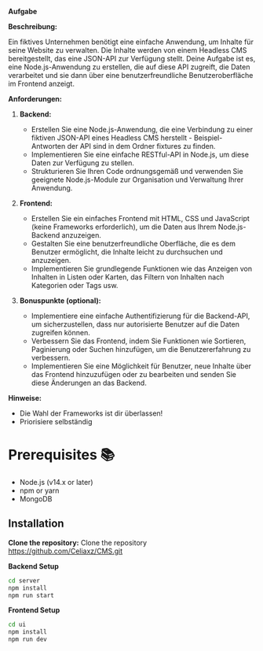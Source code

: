 **Aufgabe**

**Beschreibung:**

Ein fiktives Unternehmen benötigt eine einfache Anwendung, um Inhalte für seine Website zu verwalten. Die Inhalte werden von einem Headless CMS bereitgestellt, das eine JSON-API zur Verfügung stellt. Deine Aufgabe ist es, eine Node.js-Anwendung zu erstellen, die auf diese API zugreift, die Daten verarbeitet und sie dann über eine benutzerfreundliche Benutzeroberfläche im Frontend anzeigt.

**Anforderungen:**

1. **Backend:**

   - Erstellen Sie eine Node.js-Anwendung, die eine Verbindung zu einer fiktiven JSON-API eines Headless CMS herstellt - Beispiel-Antworten der API sind in dem Ordner fixtures zu finden.
   - Implementieren Sie eine einfache RESTful-API in Node.js, um diese Daten zur Verfügung zu stellen.
   - Strukturieren Sie Ihren Code ordnungsgemäß und verwenden Sie geeignete Node.js-Module zur Organisation und Verwaltung Ihrer Anwendung.

2. **Frontend:**

   - Erstellen Sie ein einfaches Frontend mit HTML, CSS und JavaScript (keine Frameworks erforderlich), um die Daten aus Ihrem Node.js-Backend anzuzeigen.
   - Gestalten Sie eine benutzerfreundliche Oberfläche, die es dem Benutzer ermöglicht, die Inhalte leicht zu durchsuchen und anzuzeigen.
   - Implementieren Sie grundlegende Funktionen wie das Anzeigen von Inhalten in Listen oder Karten, das Filtern von Inhalten nach Kategorien oder Tags usw.

3. **Bonuspunkte (optional):**
   - Implementiere eine einfache Authentifizierung für die Backend-API, um sicherzustellen, dass nur autorisierte Benutzer auf die Daten zugreifen können.
   - Verbessern Sie das Frontend, indem Sie Funktionen wie Sortieren, Paginierung oder Suchen hinzufügen, um die Benutzererfahrung zu verbessern.
   - Implementieren Sie eine Möglichkeit für Benutzer, neue Inhalte über das Frontend hinzuzufügen oder zu bearbeiten und senden Sie diese Änderungen an das Backend.

**Hinweise:**

- Die Wahl der Frameworks ist dir überlassen!
- Priorisiere selbständig

# Prerequisites 📚

- Node.js (v14.x or later)
- npm or yarn
- MongoDB

## Installation

**Clone the repository:**
Clone the repository https://github.com/Celiaxz/CMS.git

**Backend Setup**

```sh
cd server
npm install
npm run start
```

**Frontend Setup**

```sh
cd ui
npm install
npm run dev

```

```

```
